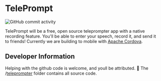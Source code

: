 TelePrompt
===========
![GitHub commit activity](https://img.shields.io/github/commit-activity/w/AceiusIO/TelePrompt?color=Green&label=Commits&style=plastic)

TelePrompt will be a free, open source teleprompter app with a native recording feature.
You'll be able to enter your speech, record it, and send it to friends!
Currently we are building to mobile with [Apache Cordova](https://cordova.apache.org).

Developer Information
---------------------
Helping with the github code is welcome, and youll be attributed. 🙂
The /[teleprompter](https://github.com/AceiusIO/TelePrompt/tree/master/teleprompter) folder contains all source code.
